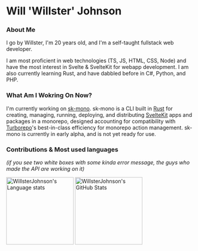 # Will 'Willster' Johnson

### About Me

I go by Willster, I'm 20 years old, and I'm a self-taught fullstack web developer.

I am most proficient in web technologies (TS, JS, HTML, CSS, Node) and have the most interest in Svelte & SvelteKit for webapp development.
I am also currently learning Rust, and have dabbled before in C#, Python, and PHP.

### What Am I Wokring On Now?

I'm currently working on [sk-mono](https://github.com/WillsterJohnson/sk-mono).
sk-mono is a CLI built in [Rust](https://www.rust-lang.org/) for creating, managing, running, deploying, and distributing [SvelteKit](https://kit.svelte.dev/) apps and packages in a monorepo, designed accounting for compatibility with [Turborepo](https://turbo.build/repo)'s best-in-class efficiency for monorepo action management.
sk-mono is currently in early alpha, and is not yet ready for use.

### Contributions & Most used languages

*(if you see two white boxes with some kinda error message, the guys who made the API are working on it)*

<img
	height="180"
	alt="WillsterJohnson's Language stats"
	src="https://github-readme-stats.vercel.app/api/top-langs/?username=WillsterJohnson&layout=compact&title_color=d92680&text_color=ff66b3&icon_color=d92680&border_color=d92680&bg_color=0f0008"
/>
<img
	height="180"
	alt="WillsterJohnson's GitHub Stats"
	src="https://github-readme-stats.vercel.app/api?username=WillsterJohnson&count_private=true&show_icons=true&title_color=d92680&text_color=ff66b3&icon_color=d92680&border_color=d92680&bg_color=0f0008"
/>
